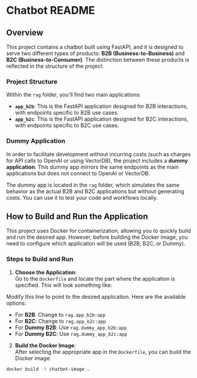 # Chatbot README

## Overview

This project contains a chatbot built using FastAPI, and it is designed to serve two different types of products: **B2B (Business-to-Business)** and **B2C (Business-to-Consumer)**. The distinction between these products is reflected in the structure of the project.

### Project Structure

Within the `rag` folder, you'll find two main applications:
- **`app_b2b`**: This is the FastAPI application designed for B2B interactions, with endpoints specific to B2B use cases.
- **`app_b2c`**: This is the FastAPI application designed for B2C interactions, with endpoints specific to B2C use cases.

### Dummy Application

In order to facilitate development without incurring costs (such as charges for API calls to OpenAI or using VectorDB), the project includes a **dummy application**. This dummy app mirrors the same endpoints as the main applications but does not connect to OpenAI or VectorDB.

The dummy app is located in the `rag` folder, which simulates the same behavior as the actual B2B and B2C applications but without generating costs. You can use it to test your code and workflows locally.

## How to Build and Run the Application

This project uses Docker for containerization, allowing you to quickly build and run the desired app. However, before building the Docker image, you need to configure which application will be used (B2B, B2C, or Dummy).

### Steps to Build and Run

1. **Choose the Application**:  
Go to the `Dockerfile` and locate the part where the application is specified. This will look something like:

Modify this line to point to the desired application. Here are the available options:
- For **B2B**: Change to `rag.app_b2b:app`
- For **B2C**: Change to `rag.app_b2c:app`
- For **Dummy B2B**: Use `rag.dummy_app_b2b:app`
- For **Dummy B2C**: Use `rag.dummy_app_b2c:app`

2. **Build the Docker Image**:  
After selecting the appropriate app in the `Dockerfile`, you can build the Docker image:
```bash
docker build -t chatbot-image .
